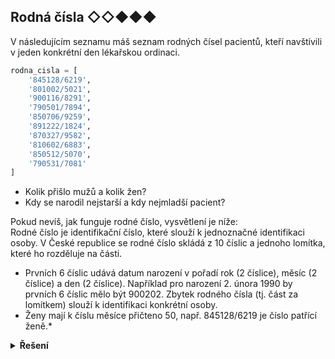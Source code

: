 ## Rodná čísla ◇◇◆◆◆

V následujícím seznamu máš seznam rodných čísel pacientů, kteří navštívili v jeden konkrétní den lékařskou ordinaci.

```python
rodna_cisla = [
    '845128/6219',
    '801002/5021',
    '900116/8291',
    '790501/7894',
    '850706/9259',
    '891222/1824',
    '870327/9582',
    '810602/6883',
    '850512/5070',
    '790531/7081'
]
```

- Kolik přišlo mužů a kolik žen?
- Kdy se narodil nejstarší a kdy nejmladší pacient?


Pokud nevíš, jak funguje rodné číslo, vysvětlení je níže:  
Rodné číslo je identifikační číslo, které slouží k jednoznačné identifikaci osoby. V České republice se rodné číslo
skládá z 10 číslic a jednoho lomítka, které ho rozděluje na části.
- Prvních 6 číslic udává datum narození v pořadí rok (2 číslice), měsíc (2 číslice) a den (2 číslice). Například pro
narození 2. února 1990 by prvních 6 číslic mělo být 900202. Zbytek rodného čísla (tj. část za lomítkem) slouží k
identifikaci konkrétní osoby.
- Ženy mají k číslu měsíce přičteno 50, např. 845128/6219 je číslo patřící ženě.*

<details>
<summary><b>Řešení</b></summary>


```python
pocet_muzu = 0
datumy_jako_cislo = []

for rodne_cislo in rodna_cisla:
    ciselne_datum = int(rodne_cislo[:6])
    if int(rodne_cislo[2]) >= 5:  # zena
        ciselne_datum -= 5_000
    else:
        pocet_muzu += 1
    datumy_jako_cislo.append(ciselne_datum)

print(f'přišlo {pocet_muzu} mužů a {len(rodna_cisla) - pocet_muzu} žen')

print(f'nejmladsi se narodil {max(datumy_jako_cislo)}')
print(f'nejstarší se narodil {min(datumy_jako_cislo)}')
```


</details>
